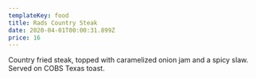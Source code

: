 ```yaml
---
templateKey: food
title: Rads Country Steak
date: 2020-04-01T00:00:31.899Z
price: 16
---
```


Country fried steak, topped with caramelized onion jam and a spicy slaw. Served on COBS Texas toast.
